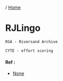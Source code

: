 / [Home](index.md)

# RJLingo



```
RSA - Riversand Archive

CYTE - effort scoring
```

#### Ref :

  * [None](none)
